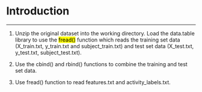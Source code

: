# Introduction

-----------------------------------

1. Unzip the original dataset into the working directory. Load the data.table library to use the <mark>fread()</mark> function which reads the training set data (X_train.txt, y_train.txt and subject_train.txt) and test set data (X_test.txt, y_test.txt, subject_test.txt).

2. Use the cbind() and rbind() functions to combine the training and test set data.

3. Use fread() function to read features.txt and activity_labels.txt.


